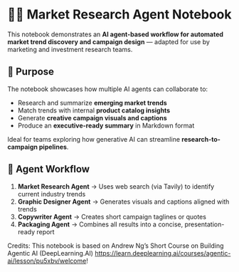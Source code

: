 # 🕵️‍♀️ Market Research Agent Notebook

This notebook demonstrates an **AI agent-based workflow for automated market trend discovery and campaign design** — adapted for use by marketing and investment research teams.

## 🎯 Purpose

The notebook showcases how multiple AI agents can collaborate to:
- Research and summarize **emerging market trends**
- Match trends with internal **product catalog insights**
- Generate **creative campaign visuals and captions**
- Produce an **executive-ready summary** in Markdown format

Ideal for teams exploring how generative AI can streamline **research-to-campaign pipelines**.

## 🧩 Agent Workflow

1. **Market Research Agent** → Uses web search (via Tavily) to identify current industry trends  
2. **Graphic Designer Agent** → Generates visuals and captions aligned with trends  
3. **Copywriter Agent** → Creates short campaign taglines or quotes  
4. **Packaging Agent** → Combines all results into a concise, presentation-ready report  

Credits:  This notebook is based on Andrew Ng’s Short Course on Building Agentic AI (DeepLearning.AI)
https://learn.deeplearning.ai/courses/agentic-ai/lesson/pu5xbv/welcome!
